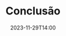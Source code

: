 ---
type: lecture
date: 2023-11-29T14:00
index: 31
title: Conclusão
tldr: "Revisão dos tópicos vistos na disiciplina e recomendações de atividades futuras."
# thumbnail: /static_files/presentations/lec.jpg
links: 
    - url: /static_files/slides/A31-conclusao.pdf
      name: slides
    - url: https://youtu.be/Q0kdk2M_ats
      name: vídeo
hide_from_announcments: false
---